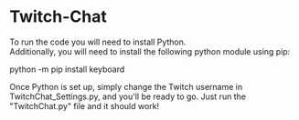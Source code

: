 # Twitch-Chat
To run the code you will need to install Python.  
Additionally, you will need to install the following python module using pip:  

python -m pip install keyboard  

Once Python is set up, simply change the Twitch username in TwitchChat_Settings.py, and you'll be ready to go.
Just run the "TwitchChat.py" file and it should work!